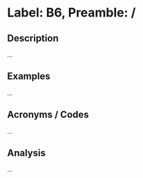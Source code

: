 # Label: B6, Preamble: /

## Description

...

## Examples

...

## Acronyms / Codes

...

## Analysis

...
